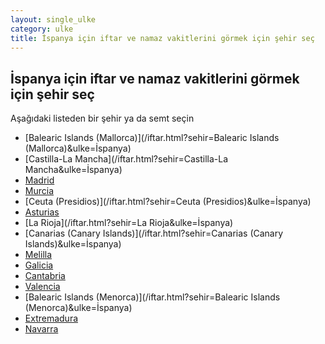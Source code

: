 ```yaml
---
layout: single_ulke
category: ulke
title: İspanya için iftar ve namaz vakitlerini görmek için şehir seç
---
```



## İspanya için iftar ve namaz vakitlerini görmek için şehir seç

Aşağıdaki listeden bir şehir ya da semt seçin


* [Balearic Islands (Mallorca)](/iftar.html?sehir=Balearic Islands (Mallorca)&ulke=İspanya)
* [Castilla-La Mancha](/iftar.html?sehir=Castilla-La Mancha&ulke=İspanya)
* [Madrid](/iftar.html?sehir=Madrid&ulke=İspanya)
* [Murcia](/iftar.html?sehir=Murcia&ulke=İspanya)
* [Ceuta (Presidios)](/iftar.html?sehir=Ceuta (Presidios)&ulke=İspanya)
* [Asturias](/iftar.html?sehir=Asturias&ulke=İspanya)
* [La Rioja](/iftar.html?sehir=La Rioja&ulke=İspanya)
* [Canarias (Canary Islands)](/iftar.html?sehir=Canarias (Canary Islands)&ulke=İspanya)
* [Melilla](/iftar.html?sehir=Melilla&ulke=İspanya)
* [Galicia](/iftar.html?sehir=Galicia&ulke=İspanya)
* [Cantabria](/iftar.html?sehir=Cantabria&ulke=İspanya)
* [Valencia](/iftar.html?sehir=Valencia&ulke=İspanya)
* [Balearic Islands (Menorca)](/iftar.html?sehir=Balearic Islands (Menorca)&ulke=İspanya)
* [Extremadura](/iftar.html?sehir=Extremadura&ulke=İspanya)
* [Navarra](/iftar.html?sehir=Navarra&ulke=İspanya)
